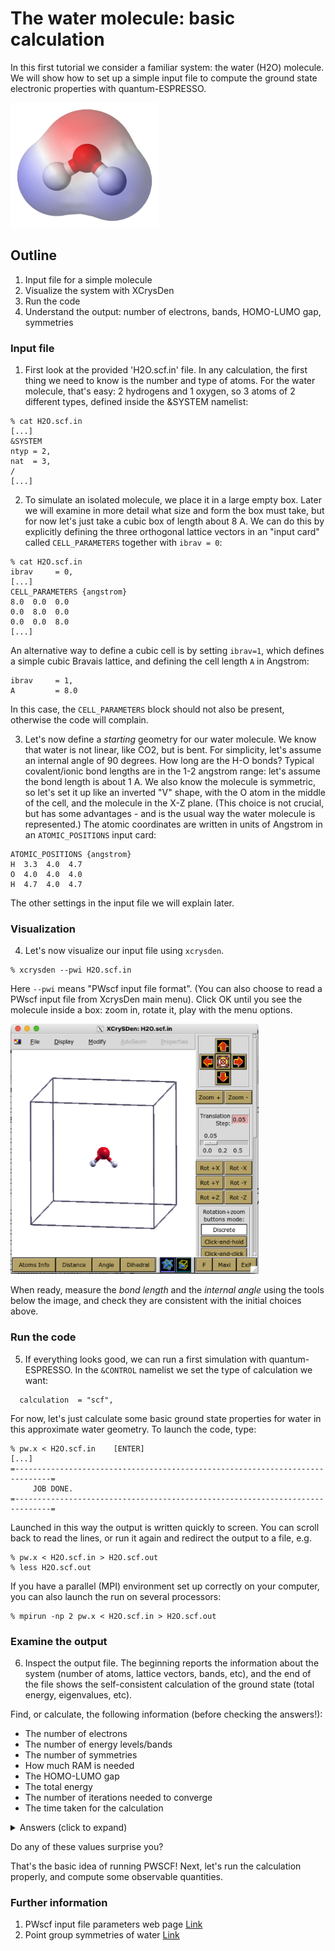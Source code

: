 # The water molecule: basic calculation

In this first tutorial we consider a familiar system: the water (H2O) molecule.
We will show how to set up a simple input file to compute the ground state electronic properties with quantum-ESPRESSO.

<img src="Ref/water.png" height="200"/>

## Outline
1. Input file for a simple molecule
2. Visualize the system with XCrysDen
3. Run the code
4. Understand the output: number of electrons, bands, HOMO-LUMO gap, symmetries

### Input file

1. First look at the provided 'H2O.scf.in' file. 
In any calculation, the first thing we need to know is the number and type of atoms. 
For the water molecule, that's easy: 2 hydrogens and 1 oxygen, so 3 atoms of 2 different types, 
defined inside the &SYSTEM namelist:
```
% cat H2O.scf.in
[...]
&SYSTEM
ntyp = 2,
nat  = 3,
/
[...]
```

2. To simulate an isolated molecule, we place it in a large empty box. Later we will examine in more detail what size and form the box must take, but for now let's just take a cubic box of length about 8 A. We can do this by explicitly defining the three  orthogonal lattice vectors in an "input card" called `CELL_PARAMETERS` together with `ibrav = 0`:
```
% cat H2O.scf.in
ibrav     = 0,
[...]
CELL_PARAMETERS {angstrom}
8.0  0.0  0.0
0.0  8.0  0.0
0.0  0.0  8.0
[...]
```
An alternative way to define a cubic cell is by setting `ibrav=1`, which defines a simple cubic Bravais lattice, and defining the cell length `A` in Angstrom:
```
ibrav     = 1,
A         = 8.0
```
In this case, the `CELL_PARAMETERS` block should not also be present, otherwise the code will complain.

3. Let's now define a *starting* geometry for our water molecule. 
We know that water is not linear, like CO2, but is bent. For simplicity, let's assume an internal angle of 90 degrees.
How long are the H-O bonds? Typical covalent/ionic bond lengths are in the 1-2 angstrom range: let's assume the bond length is about 1 A.
We also know the molecule is symmetric, so let's set it up like an inverted "V" shape, with the O atom in the middle of the cell, and the molecule in the X-Z plane. (This choice is not crucial, but has some advantages - and is the usual way the water molecule is represented.)
The atomic coordinates are written in units of Angstrom in an `ATOMIC_POSITIONS` input card:
```
ATOMIC_POSITIONS {angstrom}
H  3.3  4.0  4.7    
O  4.0  4.0  4.0    
H  4.7  4.0  4.7  
```
The other settings in the input file we will explain later. 

### Visualization

4. Let's now visualize our input file using `xcrysden`.
```
% xcrysden --pwi H2O.scf.in
```
Here `--pwi` means "PWscf input file format". (You can also choose to read a PWscf input file from XcrysDen main menu).
Click OK until you see the molecule inside a box: zoom in, rotate it, play with the menu options. 

<img src="Ref/water-xc.png" height="400"/>

When ready, measure the *bond length* and the *internal angle* using the tools below the image, and check they are consistent with the initial choices above.

### Run the code

5. If everything looks good, we can run a first simulation with quantum-ESPRESSO. In the `&CONTROL` namelist we set the type of calculation we want: 
```
  calculation  = "scf",
```
For now, let's just calculate some basic ground state properties for water in this approximate water geometry. To launch the code, type:
```
% pw.x < H2O.scf.in    [ENTER]
[...]
=------------------------------------------------------------------------------=
     JOB DONE.
=------------------------------------------------------------------------------=
```
Launched in this way the output is written quickly to screen. You can scroll back to read the lines, or run it again and redirect the output to a file, e.g.
```
% pw.x < H2O.scf.in > H2O.scf.out
% less H2O.scf.out
```
If you have a parallel (MPI) environment set up correctly on your computer, you can also launch the run on several processors:
```
% mpirun -np 2 pw.x < H2O.scf.in > H2O.scf.out
```

### Examine the output 

6. Inspect the output file. The beginning reports the information about the system (number of atoms, lattice vectors, bands, etc), and the end of the file shows the self-consistent calculation of the ground state (total energy, eigenvalues, etc).

Find, or calculate, the following information (before checking the answers!):

* The number of electrons
* The number of energy levels/bands
* The number of symmetries
* How much RAM is needed
* The HOMO-LUMO gap
* The total energy
* The number of iterations needed to converge
* The time taken for the calculation
  

<details>
<summary> Answers (click to expand) </summary>

* There are **8 electrons** in our system. This is a little surprising, because O has 8 electrons in total, and H has 1, so we might expect 10 electrons. However, the 1s2 electrons in the O atom are accounted     for in the pseudopotential, and we only consider the valence electrons (6 for O: 1s²2s²2p⁴, and 1 for each H: 1s1).

```
% grep "total energy" H2O.scf.out
%grep scf H2O.scf.out
```

* There are **6 states** in our calculation. This was defined in the input file (`nbnd = 6`). 
The default value for an insulator is nelec/2 = number of occupied states (here, 4). We chose 6 explicitly in order to calculate the first empty states as well.
     
* The water molecule has **four** symmetry elements: the identity _E_, a twofold rotation axis C_2, and two vertical reflection planes sigma_{v}(xz) and sigma_{v}(yz). 
These elements correspond to the four symmetry operations of the molecule, which define its C_{2v} point group.

* The calculation needs about **50 MB of RAM**. 
```
Estimated max dynamical RAM per process >      50.83 MB`
```     

* The HOMO-LUMO gap is **5.91 eV**.  You can calculate this by inspecting the eigenvalues, or direcly from the line
```
highest occupied, lowest unoccupied level (ev):    -6.9983   -1.0880
```
For comparison, the experimental value is 6.3eV.
There is no _Fermi level_ reported if the system is an insulator/semiconductor.

* The **_final_ total energy** is reported in Rydberg atomic units (1 Ry = 13.6057eV = 0.5 Ha).
```
!    total energy              =     -34.04117898 Ry
```
Note that it's easy to search for the final total energy value using grep:
```
% grep ! H2O.scf.out
```
Also note that this value is, on its own, meaningless.

* The self-consistent field (SCF) loop took **6 iterations** to converge. You can track its progress towards convergence by grepping the total energy and its error (precision) at each iteration:
```
% grep "total energy" H2O.scf.out
% grep scf H2O.scf.out
```

* The calculation sook **about a second** (the exact value will depend on your computer) :
```
PWSCF        :      0.68s CPU      0.75s WALL
```
There are two timing values reported. The _CPU time_ is the calculation time according to the CPU, and can change with the number of processors. 
The _WALL time_, is the "Wall clock" time and is the total run time, including time taken reading and writing to disk. 

You can also deduce it from the start and end times of the calculation:
```
0_start % grep -e "starts on" -e "terminated on" pw.out     
Program PWSCF v.6.7MaX starts on 29Oct2025 at 10: 7:20 
This run was terminated on:  10: 7:20  29Oct2025    
```
     
</details>

Do any of these values surprise you? 


That's the basic idea of running PWSCF! 
Next, let's run the calculation properly, and compute some observable quantities.

### Further information
1.  PWscf input file parameters web page [Link](https://www.quantum-espresso.org/Doc/INPUT_PW.html)
2.  Point group symmetries of water [Link](https://chem.libretexts.org/Bookshelves/Inorganic_Chemistry/Inorganic_Chemistry_(LibreTexts)/04%3A_Symmetry_and_Group_Theory/4.03%3A_Properties_and_Representations_of_Groups/4.3.02%3A_Representations_of_Point_Groups)

